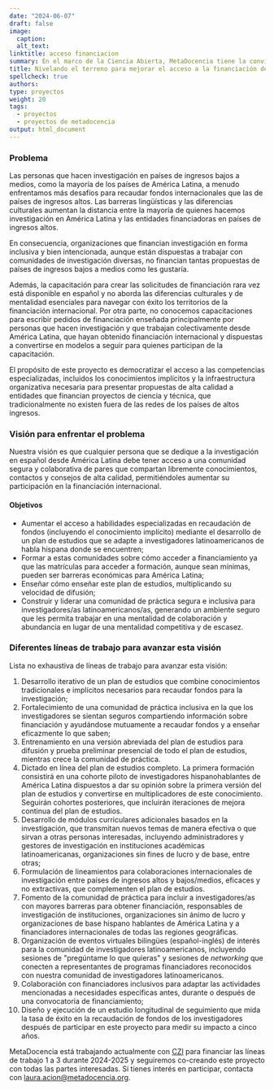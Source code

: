 ```yaml
---
date: "2024-06-07"
draft: false
image:
  caption: 
  alt_text: 
linktitle: acceso financiacion
summary: En el marco de la Ciencia Abierta, MetaDocencia tiene la convicción de que cualquier persona que se dedique a la investigación en español desde América Latina debe tener acceso a una comunidad amistosa y colaborativa de pares que compartan libremente conocimientos, contactos y consejos de alta calidad, permitiéndoles aumentar su participación en la financiación internacional.  
title: Nivelando el terreno para mejorar el acceso a la financiación de iniciativas de investigación latinoamericana
spellcheck: true
authors: 
type: proyectos
weight: 20
tags:
  - proyectos
  - proyectos de metadocencia
output: html_document
---
```


### Problema
Las personas que hacen investigación en países de ingresos bajos a medios, como la mayoría de los países de América Latina, a menudo enfrentamos más desafíos para recaudar fondos internacionales que las de países de ingresos altos. Las barreras lingüísticas y las diferencias culturales aumentan la distancia entre la mayoría de quienes hacemos investigación en América Latina y las entidades financiadoras en países de ingresos altos.

En consecuencia, organizaciones que financian investigación en forma inclusiva y bien intencionada, aunque están dispuestas a trabajar con comunidades de investigación diversas, no financian tantas propuestas de países de ingresos bajos a medios como les gustaría. 

Además, la capacitación para crear las solicitudes de financiación rara vez está disponible en español y no aborda las diferencias culturales y de mentalidad esenciales para navegar con éxito los territorios de la financiación internacional. Por otra parte, no conocemos capacitaciones para escribir pedidos de financiación enseñada principalmente por personas que hacen investigación y que trabajan colectivamente desde América Latina, que hayan obtenido financiación internacional y dispuestas a convertirse en modelos a seguir para quienes participan de la capacitación.

El propósito de este proyecto es democratizar el acceso a las competencias especializadas, incluidos los conocimientos implícitos y la infraestructura organizativa necesaria para presentar propuestas de alta calidad a entidades que financian proyectos de ciencia y técnica, que tradicionalmente no existen fuera de las redes de los países de altos ingresos. 

### Visión para enfrentar el problema
Nuestra visión es que cualquier persona que se dedique a la investigación en español desde América Latina debe tener acceso a una comunidad segura  y colaborativa de pares que compartan libremente conocimientos, contactos y consejos de alta calidad, permitiéndoles aumentar su participación en la financiación internacional. 

#### Objetivos
- Aumentar el acceso a habilidades especializadas en recaudación de fondos (incluyendo el conocimiento implícito) mediante el desarrollo de un plan de estudios que se adapte a investigadores latinoamericanos de habla hispana donde se encuentren;
- Formar a estas comunidades sobre cómo acceder a financiamiento ya que las matrículas para acceder a formación, aunque sean mínimas, pueden ser barreras económicas para América Latina;
- Enseñar cómo enseñar este plan de estudios, multiplicando su velocidad de difusión;
- Construir y liderar una comunidad de práctica segura e inclusiva para investigadores/as latinoamericanos/as, generando un ambiente seguro que les permita trabajar en una mentalidad de colaboración y abundancia en lugar de una mentalidad competitiva y de escasez.

### Diferentes líneas de trabajo para avanzar esta visión
Lista no exhaustiva de líneas de trabajo para avanzar esta visión:
1. Desarrollo iterativo de un plan de estudios que combine conocimientos tradicionales e implícitos necesarios para recaudar fondos para la investigación;
2. Fortalecimiento de una comunidad de práctica inclusiva en la que los investigadores se sientan seguros compartiendo información sobre financiación y ayudándose mutuamente a recaudar fondos y a enseñar eficazmente lo que saben; 
3. Entrenamiento en una versión abreviada del plan de estudios para difusión y prueba preliminar presencial de todo el plan de estudios, mientras crece la comunidad de práctica.
4. Dictado en línea del plan de estudios completo. La primera formación consistirá en una cohorte piloto de investigadores hispanohablantes de América Latina dispuestos a dar su opinión sobre la primera versión del plan de estudios y convertirse en multiplicadores de este conocimiento. Seguirán cohortes posteriores, que incluirán iteraciones de mejora continua del plan de estudios.
5. Desarrollo de módulos curriculares adicionales basados en la investigación, que transmitan nuevos temas de manera efectiva o que sirvan a otras personas interesadas, incluyendo administradores y gestores de investigación en instituciones académicas latinoamericanas, organizaciones sin fines de lucro y de base, entre otras;
6. Formulación de lineamientos para colaboraciones internacionales de investigación entre países de ingresos altos y bajos/medios, eficaces y no extractivas, que complementen el plan de estudios.
7. Fomento de la comunidad de práctica para incluir a investigadores/as con mayores barreras para obtener financiación, responsables de investigación de  instituciones, organizaciones sin ánimo de lucro y organizaciones de base hispano hablantes de América Latina y a financiadores internacionales de todas las regiones geográficas.
8. Organización de eventos virtuales bilingües (español-inglés) de interés para la comunidad de investigadores latinoamericanos, incluyendo sesiones de "pregúntame lo que quieras" y sesiones de *networking* que conecten a representantes de programas financiadores reconocidos con nuestra comunidad de investigadores latinoamericanos.
9. Colaboración con financiadores inclusivos para adaptar las actividades mencionadas a necesidades específicas antes, durante o después de una convocatoria de financiamiento;
10. Diseño y ejecución de un estudio longitudinal de seguimiento que mida la tasa de éxito en la recaudación de fondos de los investigadores después de participar en este proyecto para medir su impacto a cinco años.

MetaDocencia está trabajando actualmente con [CZI](https://chanzuckerberg.com/) para financiar las líneas de trabajo 1 a 3 durante 2024-2025 y seguiremos co-creando este proyecto con todas las partes interesadas. Si tienes interés en participar, contacta con laura.acion@metadocencia.org.
